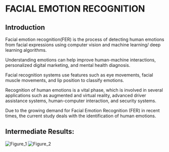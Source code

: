 # FACIAL EMOTION RECOGNITION
## Introduction
Facial emotion recognition(FER) is the process of detecting human emotions from facial expressions using computer vision and machine learning/ deep learning algorithms. 

Understanding emotions can help improve human-machine interactions, personalized digital marketing, and mental health diagnosis. 

Facial recognition systems use features such as eye movements, facial muscle movements, and lip position to classify emotions.

Recognition of human emotions is a vital phase, which is involved in several applications such as augmented and virtual reality, advanced driver assistance systems, human-computer interaction, and security systems.

Due to the growing demand for Facial Emotion Recognition (FER) in recent times, the current study deals with the identification of human emotions.

## Intermediate Results:
![Figure_1](https://github.com/maanasi8/Mini-Project/assets/126388400/9963e409-ae8c-46d0-9c70-a9cc3f5d6b1d)
![Figure_2](https://github.com/maanasi8/Mini-Project/assets/126388400/f9a1cba9-60f3-4989-b7d1-9df2e12bdc3e)
